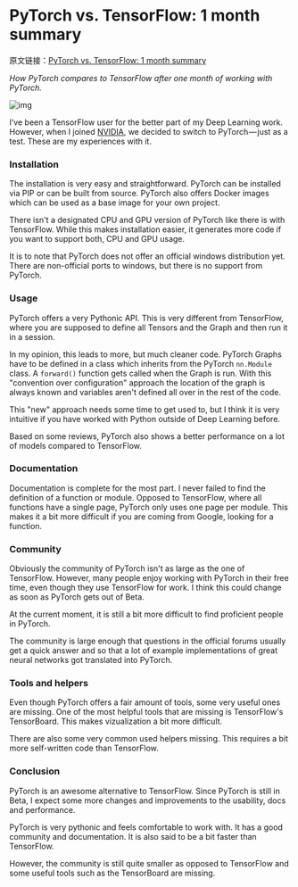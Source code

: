 # PyTorch vs. TensorFlow: 1 month summary

原文链接：[PyTorch vs. TensorFlow: 1 month summary](https://towardsdatascience.com/pytorch-vs-tensorflow-1-month-summary-35d138590f9?from=hackcv&hmsr=hackcv.com)

*How PyTorch compares to TensorFlow after one month of working with PyTorch.*

![img](https://cdn-images-1.medium.com/max/800/1*OFhhTYPS42zjyabSVdBQmQ.jpeg)

I’ve been a TensorFlow user for the better part of my Deep Learning work. However, when I joined [NVIDIA](https://medium.com/@NvidiaAI), we decided to switch to PyTorch — just as a test. These are my experiences with it.

### Installation

The installation is very easy and straightforward. PyTorch can be installed via PIP or can be built from source. PyTorch also offers Docker images which can be used as a base image for your own project.

There isn't a designated CPU and GPU version of PyTorch like there is with TensorFlow. While this makes installation easier, it generates more code if you want to support both, CPU and GPU usage.

It is to note that PyTorch does not offer an official windows distribution yet. There are non-official ports to windows, but there is no support from PyTorch.

### Usage

PyTorch offers a very Pythonic API. This is very different from TensorFlow, where you are supposed to define all Tensors and the Graph and then run it in a session.

In my opinion, this leads to more, but much cleaner code. PyTorch Graphs have to be defined in a class which inherits from the PyTorch `nn.Module` class. A `forward()` function gets called when the Graph is run. With this "convention over configuration" approach the location of the graph is always known and variables aren't defined all over in the rest of the code.

This "new" approach needs some time to get used to, but I think it is very intuitive if you have worked with Python outside of Deep Learning before.

Based on some reviews, PyTorch also shows a better performance on a lot of models compared to TensorFlow.

### Documentation

Documentation is complete for the most part. I never failed to find the definition of a function or module. Opposed to TensorFlow, where all functions have a single page, PyTorch only uses one page per module. This makes it a bit more difficult if you are coming from Google, looking for a function.

### Community

Obviously the community of PyTorch isn't as large as the one of TensorFlow. However, many people enjoy working with PyTorch in their free time, even though they use TensorFlow for work. I think this could change as soon as PyTorch gets out of Beta.

At the current moment, it is still a bit more difficult to find proficient people in PyTorch.

The community is large enough that questions in the official forums usually get a quick answer and so that a lot of example implementations of great neural networks got translated into PyTorch.

### Tools and helpers

Even though PyTorch offers a fair amount of tools, some very useful ones are missing. One of the most helpful tools that are missing is TensorFlow's TensorBoard. This makes vizualization a bit more difficult.

There are also some very common used helpers missing. This requires a bit more self-written code than TensorFlow.

### Conclusion

PyTorch is an awesome alternative to TensorFlow. Since PyTorch is still in Beta, I expect some more changes and improvements to the usability, docs and performance.

PyTorch is very pythonic and feels comfortable to work with. It has a good community and documentation. It is also said to be a bit faster than TensorFlow.

However, the community is still quite smaller as opposed to TensorFlow and some useful tools such as the TensorBoard are missing.